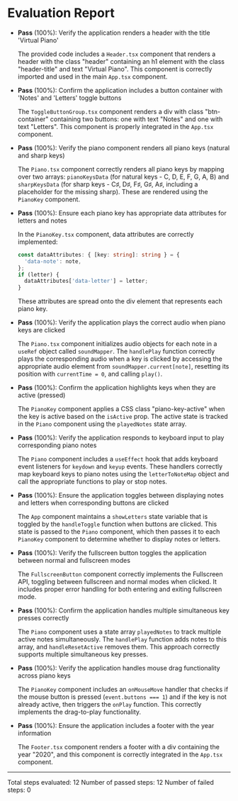 # Evaluation Report

- **Pass** (100%): Verify the application renders a header with the title 'Virtual Piano'
  
  The provided code includes a `Header.tsx` component that renders a header with the class "header" containing an h1 element with the class "header-title" and text "Virtual Piano". This component is correctly imported and used in the main `App.tsx` component.

- **Pass** (100%): Confirm the application includes a button container with 'Notes' and 'Letters' toggle buttons
  
  The `ToggleButtonGroup.tsx` component renders a div with class "btn-container" containing two buttons: one with text "Notes" and one with text "Letters". This component is properly integrated in the `App.tsx` component.

- **Pass** (100%): Verify the piano component renders all piano keys (natural and sharp keys)
  
  The `Piano.tsx` component correctly renders all piano keys by mapping over two arrays: `pianoKeysData` (for natural keys - C, D, E, F, G, A, B) and `sharpKeysData` (for sharp keys - C♯, D♯, F♯, G♯, A♯, including a placeholder for the missing sharp). These are rendered using the `PianoKey` component.

- **Pass** (100%): Ensure each piano key has appropriate data attributes for letters and notes
  
  In the `PianoKey.tsx` component, data attributes are correctly implemented:
  ```typescript
  const dataAttributes: { [key: string]: string } = {
    'data-note': note,
  };
  if (letter) {
    dataAttributes['data-letter'] = letter;
  }
  ```
  These attributes are spread onto the div element that represents each piano key.

- **Pass** (100%): Verify the application plays the correct audio when piano keys are clicked
  
  The `Piano.tsx` component initializes audio objects for each note in a `useRef` object called `soundMapper`. The `handlePlay` function correctly plays the corresponding audio when a key is clicked by accessing the appropriate audio element from `soundMapper.current[note]`, resetting its position with `currentTime = 0`, and calling `play()`.

- **Pass** (100%): Confirm the application highlights keys when they are active (pressed)
  
  The `PianoKey` component applies a CSS class "piano-key-active" when the key is active based on the `isActive` prop. The active state is tracked in the `Piano` component using the `playedNotes` state array.

- **Pass** (100%): Verify the application responds to keyboard input to play corresponding piano notes
  
  The `Piano` component includes a `useEffect` hook that adds keyboard event listeners for `keydown` and `keyup` events. These handlers correctly map keyboard keys to piano notes using the `letterToNoteMap` object and call the appropriate functions to play or stop notes.

- **Pass** (100%): Ensure the application toggles between displaying notes and letters when corresponding buttons are clicked
  
  The `App` component maintains a `showLetters` state variable that is toggled by the `handleToggle` function when buttons are clicked. This state is passed to the `Piano` component, which then passes it to each `PianoKey` component to determine whether to display notes or letters.

- **Pass** (100%): Verify the fullscreen button toggles the application between normal and fullscreen modes
  
  The `FullscreenButton` component correctly implements the Fullscreen API, toggling between fullscreen and normal modes when clicked. It includes proper error handling for both entering and exiting fullscreen mode.

- **Pass** (100%): Confirm the application handles multiple simultaneous key presses correctly
  
  The `Piano` component uses a state array `playedNotes` to track multiple active notes simultaneously. The `handlePlay` function adds notes to this array, and `handleResetActive` removes them. This approach correctly supports multiple simultaneous key presses.

- **Pass** (100%): Verify the application handles mouse drag functionality across piano keys
  
  The `PianoKey` component includes an `onMouseMove` handler that checks if the mouse button is pressed (`event.buttons === 1`) and if the key is not already active, then triggers the `onPlay` function. This correctly implements the drag-to-play functionality.

- **Pass** (100%): Ensure the application includes a footer with the year information
  
  The `Footer.tsx` component renders a footer with a div containing the year "2020", and this component is correctly integrated in the `App.tsx` component.

---

Total steps evaluated: 12
Number of passed steps: 12
Number of failed steps: 0